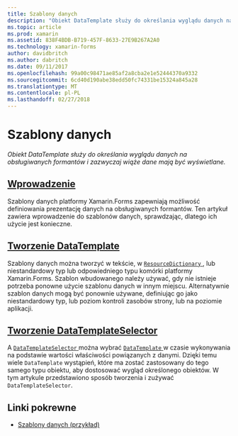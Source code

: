 ```yaml
---
title: Szablony danych
description: "Obiekt DataTemplate służy do określania wyglądu danych na obsługiwanych formantów i zazwyczaj wiąże dane mają być wyświetlane."
ms.topic: article
ms.prod: xamarin
ms.assetid: 838F4BDB-B719-457F-8633-27E9B267A2A0
ms.technology: xamarin-forms
author: davidbritch
ms.author: dabritch
ms.date: 09/11/2017
ms.openlocfilehash: 99a00c98471ae85af2a8cba2e1e52444370a9332
ms.sourcegitcommit: 6cd40d190abe38edd50fc74331be15324a845a28
ms.translationtype: MT
ms.contentlocale: pl-PL
ms.lasthandoff: 02/27/2018
---
```

# <a name="data-templates"></a>Szablony danych

_Obiekt DataTemplate służy do określania wyglądu danych na obsługiwanych formantów i zazwyczaj wiąże dane mają być wyświetlane._

## <a name="introductionintroductionmd"></a>[Wprowadzenie](introduction.md)

Szablony danych platformy Xamarin.Forms zapewniają możliwość definiowania prezentację danych na obsługiwanych formantów. Ten artykuł zawiera wprowadzenie do szablonów danych, sprawdzając, dlatego ich użycie jest konieczne.

## <a name="creating-a-datatemplatecreatingmd"></a>[Tworzenie DataTemplate](creating.md)

Szablony danych można tworzyć w tekście, w [ `ResourceDictionary` ](https://developer.xamarin.com/api/type/Xamarin.Forms.ResourceDictionary/), lub niestandardowy typ lub odpowiedniego typu komórki platformy Xamarin.Forms. Szablon wbudowanego należy używać, gdy nie istnieje potrzeba ponowne użycie szablonu danych w innym miejscu. Alternatywnie szablon danych mogą być ponownie używane, definiując go jako niestandardowy typ, lub poziom kontroli zasobów strony, lub na poziomie aplikacji.

## <a name="creating-a-datatemplateselectorselectormd"></a>[Tworzenie DataTemplateSelector](selector.md)

A [ `DataTemplateSelector` ](https://developer.xamarin.com/api/type/Xamarin.Forms.DataTemplateSelector/) można wybrać [ `DataTemplate` ](https://developer.xamarin.com/api/type/Xamarin.Forms.DataTemplate/) w czasie wykonywania na podstawie wartości właściwości powiązanych z danymi. Dzięki temu wiele `DataTemplate` wystąpień, które ma zostać zastosowany do tego samego typu obiektu, aby dostosować wygląd określonego obiektów. W tym artykule przedstawiono sposób tworzenia i zużywać `DataTemplateSelector`.


## <a name="related-links"></a>Linki pokrewne

- [Szablony danych (przykład)](https://developer.xamarin.com/samples/xamarin-forms/templates/datatemplates/)
